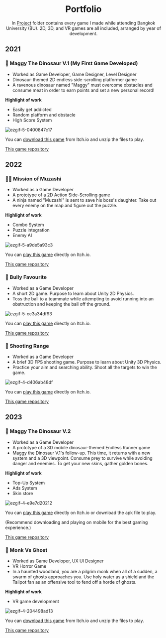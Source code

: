 <div align="center">
  <h1>Portfolio</h1>
</div>
<div align="center">
  
In [Project](https://github.com/SuNnY54569/Portfolio/tree/main/Project) folder contains every game I made while attending Bangkok University (BU). 2D, 3D, and VR games are all included, arranged by year of development.
</div>

## 2021

### 🦖 Maggy The Dinosaur V.1 (My First Game Developed)

* Worked as Game Developer, Game Designer, Level Designer
* Dinosaur-themed 2D endless side-scrolling platformer game  
* A ravenous dinosaur named "Maggy" must overcome obstacles and consume meat in order to earn points and set a new personal record! 

**Highlight of work**
- Easily get addicted
- Random platform and obstacle
- High Score System

![ezgif-5-0400847c17](https://github.com/SuNnY54569/Portfolio/assets/87000150/07f5f916-4ad0-4c22-9f18-18ffe044169d)

You can [download this game](https://sunny54569.itch.io/maggy-the-dinosaur-v1) from Itch.io and unzip the files to play.

[This game repository](https://github.com/SuNnY54569/Portfolio/tree/main/Project/Maggy%20The%20Dinosaur%20V.1)

## 2022

### 🥷🏻 Mission of Muzashi

* Worked as a Game Developer
* A prototype of a 2D Action Side-Scrolling game
* A ninja named "Muzashi" is sent to save his boss's daughter. Take out every enemy on the map and figure out the puzzle.

**Highlight of work**
- Combo System
- Puzzle integration
- Enemy AI

![ezgif-5-a9de5a93c3](https://github.com/SuNnY54569/Portfolio/assets/87000150/57bf5546-5c5f-44a4-b8d6-4c65dc03b92e)

You can [play this game](https://sunny54569.itch.io/mission-of-muzashi) directly on Itch.io.

[This game repository](https://github.com/SuNnY54569/Portfolio/tree/main/Project/Mission%20Of%20Muzashi)

### 🏈 Bully Favourite

* Worked as a Game Developer
* A short 2D game. Purpose to learn about Unity 2D Physics.
* Toss the ball to a teammate while attempting to avoid running into an obstruction and keeping the ball off the ground.

![ezgif-5-cc3a34df93](https://github.com/SuNnY54569/Portfolio/assets/87000150/e2a05eef-94c2-4db2-8c67-b4b5d85c2342)

You can [play this game](https://sunny54569.itch.io/bully-favourite) directly on Itch.io.

[This game repository](https://github.com/SuNnY54569/Portfolio/tree/main/Project/Bully%20Favourite)

### 🔫 Shooting Range

* Worked as a Game Developer
* A brief 3D FPS shooting game. Purpose to learn about Unity 3D Physics.
* Practice your aim and searching ability. Shoot all the targets to win the game.

![ezgif-4-d406ab48df](https://github.com/SuNnY54569/Portfolio/assets/87000150/9ce943e8-bb9b-40b8-9eb2-6bfa14941829)

You can [play this game](https://sunny54569.itch.io/shooting-range) directly on Itch.io.

[This game repository](https://github.com/SuNnY54569/Portfolio/tree/main/Project/Shooting%20Range)

## 2023

### 🦖 Maggy The Dinosaur V.2

* Worked as a Game Developer
* A prototype of a 3D mobile dinosaur-themed Endless Runner game
* Maggy the Dinosaur V.1's follow-up. This time, it returns with a new system and a 3D viewpoint. Consume prey to survive while avoiding danger and enemies. To get your new skins, gather golden bones.

**Highlight of work**
- Top-Up System
- Ads System
- Skin store

![ezgif-4-e9e7d20212](https://github.com/SuNnY54569/Portfolio/assets/87000150/3e038d8b-536e-4216-9016-399ad9ac2be1)

You can [play this game](https://sunny54569.itch.io/shooting-range) directly on Itch.io or download the apk file to play.

(Recommend downloading and playing on mobile for the best gaming experience.)

[This game repository](https://github.com/SuNnY54569/Portfolio/tree/main/Project/Maggy%20the%20Dinosaur%20V.2)

### 👻 Monk Vs Ghost

* Worked as Game Developer, UX UI Designer
* VR Horror Game
* In a haunted woodland, you are a pilgrim monk when all of a sudden, a swarm of ghosts approaches you. Use holy water as a shield and the Talipot fan as an offensive tool to fend off a horde of ghosts.

**Highlight of work**
- VR game development

![ezgif-4-204498ad13](https://github.com/SuNnY54569/Portfolio/assets/87000150/215257e7-d1f1-4650-a069-fe8e5b49d7b6)

You can [download this game](https://sunny54569.itch.io/monk-vs-ghost) from Itch.io and unzip the files to play.

[This game repository](https://github.com/SuNnY54569/Portfolio/tree/main/Project/Monk%20vs%20Ghost)
